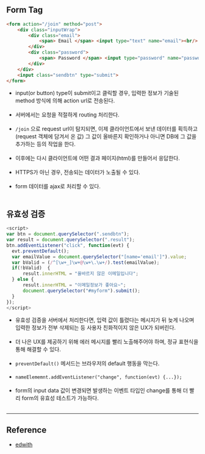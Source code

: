 Form Tag
--------

```html
<form action="/join" method="post">
    <div class="inputWrap">
        <div class="email">
            <span> Email </span> <input type="text" name="email"><br/>
        </div>
        <div class="password">
            <span> Password </span> <input type="password" name="password"><br/>
        </div>
    </div>
    <input class="sendbtn" type="submit">
</form>
```

-	input(or button) type이 submit이고 클릭할 경우, 입력한 정보가 기술된 method 방식에 의해 action url로 전송된다.<br><br>
-	서버에서는 요청을 적절하게 routing 처리한다.<br><br>
-	`/join` 으로 request url이 탐지되면, 이제 클라이언트에서 보낸 데이터를 획득하고(request 객체에 담겨서 온 값) 그 값이 올바른지 확인하거나 아니면 DB에 그 값을 추가하는 등의 작업을 한다.<br><br>
-	이후에는 다시 클라이언트에 어떤 결과 페이지(html)를 만들어서 응답한다.<br><br>
-	HTTPS가 아닌 경우, 전송되는 데이터가 노출될 수 있다.<br><br>
-	form 데이터를 ajax로 처리할 수 있다.<br><br>

유효성 검증
-----------

```javascript
<script>
var btn = document.querySelector(".sendbtn");
var result = document.querySelector(".result");
btn.addEventListener("click", function(evt) {
  evt.preventDefault();
  var emailValue = document.querySelector("[name='email']").value;
  var bValid = (/^[\w+_]\w+@\w+\.\w+/).test(emailValue);
  if(!bValid)  {
      result.innerHTML = "올바르지 않은 이메일입니다";
  } else {
      result.innerHTML = "이메일정보가 좋아요~";
      document.querySelector("#myform").submit();
  }
});
</script>
```

-	유효성 검증을 서버에서 처리한다면, 입력 값이 틀렸다는 메시지가 뒤 늦게 나오며 입력한 정보가 전부 삭제되는 등 사용자 친화적이지 않은 UX가 되버린다.<br><br>
-	더 나은 UX를 제공하기 위해 에러 메시지를 빨리 노출해주어야 하며, 정규 표현식을 통해 해결할 수 있다.<br><br>
-	`preventDefault()` 메서드는 브라우저의 default 행동을 막는다.<br><br>
-	`nameElememnt.addEventListener("change", function(evt) {...});` <br><br>
-	form의 input data 값이 변경되면 발생하는 이벤트 타입인 change를 통해 더 빨리 form의 유효성 테스트가 가능하다.<br><br>

---

Reference
---------

-	[edwith](https://www.edwith.org/boostcourse-web/lecture/16796/)
